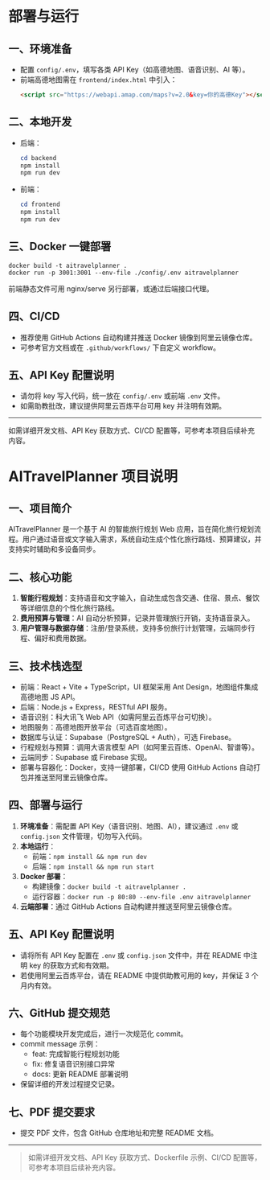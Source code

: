 # 部署与运行

## 一、环境准备
- 配置 `config/.env`，填写各类 API Key（如高德地图、语音识别、AI 等）。
- 前端高德地图需在 `frontend/index.html` 中引入：
	```html
	<script src="https://webapi.amap.com/maps?v=2.0&key=你的高德Key"></script>
	```

## 二、本地开发
- 后端：
	```powershell
	cd backend
	npm install
	npm run dev
	```
- 前端：
	```powershell
	cd frontend
	npm install
	npm run dev
	```

## 三、Docker 一键部署
```shell
docker build -t aitravelplanner .
docker run -p 3001:3001 --env-file ./config/.env aitravelplanner
```
前端静态文件可用 nginx/serve 另行部署，或通过后端接口代理。

## 四、CI/CD
- 推荐使用 GitHub Actions 自动构建并推送 Docker 镜像到阿里云镜像仓库。
- 可参考官方文档或在 `.github/workflows/` 下自定义 workflow。

## 五、API Key 配置说明
- 请勿将 key 写入代码，统一放在 `config/.env` 或前端 `.env` 文件。
- 如需助教批改，建议提供阿里云百炼平台可用 key 并注明有效期。

---
如需详细开发文档、API Key 获取方式、CI/CD 配置等，可参考本项目后续补充内容。

# AITravelPlanner 项目说明

## 一、项目简介
AITravelPlanner 是一个基于 AI 的智能旅行规划 Web 应用，旨在简化旅行规划流程。用户通过语音或文字输入需求，系统自动生成个性化旅行路线、预算建议，并支持实时辅助和多设备同步。

## 二、核心功能
1. **智能行程规划**：支持语音和文字输入，自动生成包含交通、住宿、景点、餐饮等详细信息的个性化旅行路线。
2. **费用预算与管理**：AI 自动分析预算，记录并管理旅行开销，支持语音录入。
3. **用户管理与数据存储**：注册/登录系统，支持多份旅行计划管理，云端同步行程、偏好和费用数据。

## 三、技术栈选型
- 前端：React + Vite + TypeScript，UI 框架采用 Ant Design，地图组件集成高德地图 JS API。
- 后端：Node.js + Express，RESTful API 服务。
- 语音识别：科大讯飞 Web API（如需阿里云百炼平台可切换）。
- 地图服务：高德地图开放平台（可选百度地图）。
- 数据库与认证：Supabase（PostgreSQL + Auth），可选 Firebase。
- 行程规划与预算：调用大语言模型 API（如阿里云百炼、OpenAI、智谱等）。
- 云端同步：Supabase 或 Firebase 实现。
- 部署与容器化：Docker，支持一键部署，CI/CD 使用 GitHub Actions 自动打包并推送至阿里云镜像仓库。

## 四、部署与运行
1. **环境准备**：需配置 API Key（语音识别、地图、AI），建议通过 `.env` 或 `config.json` 文件管理，切勿写入代码。
2. **本地运行**：
	- 前端：`npm install && npm run dev`
	- 后端：`npm install && npm run start`
3. **Docker 部署**：
	- 构建镜像：`docker build -t aitravelplanner .`
	- 运行容器：`docker run -p 80:80 --env-file .env aitravelplanner`
4. **云端部署**：通过 GitHub Actions 自动构建并推送至阿里云镜像仓库。

## 五、API Key 配置说明
- 请将所有 API Key 配置在 `.env` 或 `config.json` 文件中，并在 README 中注明 key 的获取方式和有效期。
- 若使用阿里云百炼平台，请在 README 中提供助教可用的 key，并保证 3 个月内有效。

## 六、GitHub 提交规范
- 每个功能模块开发完成后，进行一次规范化 commit。
- commit message 示例：
  - feat: 完成智能行程规划功能
  - fix: 修复语音识别接口异常
  - docs: 更新 README 部署说明
- 保留详细的开发过程提交记录。

## 七、PDF 提交要求
- 提交 PDF 文件，包含 GitHub 仓库地址和完整 README 文档。

---
> 如需详细开发文档、API Key 获取方式、Dockerfile 示例、CI/CD 配置等，可参考本项目后续补充内容。
